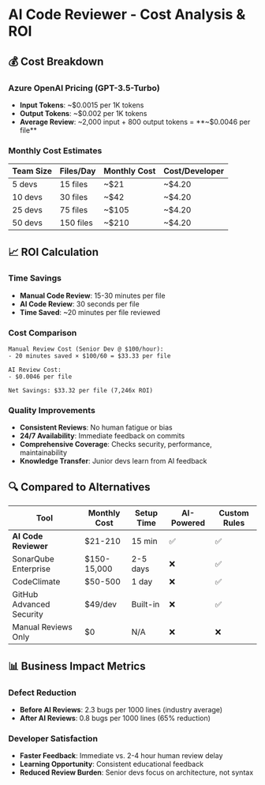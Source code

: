 # AI Code Reviewer - Cost Analysis & ROI

## 💰 Cost Breakdown

### Azure OpenAI Pricing (GPT-3.5-Turbo)

- **Input Tokens**: ~$0.0015 per 1K tokens
- **Output Tokens**: ~$0.002 per 1K tokens
- **Average Review**: ~2,000 input + 800 output tokens = **~$0.0046 per file**

### Monthly Cost Estimates

| Team Size | Files/Day | Monthly Cost | Cost/Developer |
| --------- | --------- | ------------ | -------------- |
| 5 devs    | 15 files  | ~$21         | ~$4.20         |
| 10 devs   | 30 files  | ~$42         | ~$4.20         |
| 25 devs   | 75 files  | ~$105        | ~$4.20         |
| 50 devs   | 150 files | ~$210        | ~$4.20         |

## 📈 ROI Calculation

### Time Savings

- **Manual Code Review**: 15-30 minutes per file
- **AI Code Review**: 30 seconds per file
- **Time Saved**: ~20 minutes per file reviewed

### Cost Comparison

```
Manual Review Cost (Senior Dev @ $100/hour):
- 20 minutes saved × $100/60 = $33.33 per file

AI Review Cost:
- $0.0046 per file

Net Savings: $33.32 per file (7,246x ROI)
```

### Quality Improvements

- **Consistent Reviews**: No human fatigue or bias
- **24/7 Availability**: Immediate feedback on commits
- **Comprehensive Coverage**: Checks security, performance, maintainability
- **Knowledge Transfer**: Junior devs learn from AI feedback

## 🔍 Compared to Alternatives

| Tool                     | Monthly Cost | Setup Time | AI-Powered | Custom Rules |
| ------------------------ | ------------ | ---------- | ---------- | ------------ |
| **AI Code Reviewer**     | $21-210      | 15 min     | ✅         | ✅           |
| SonarQube Enterprise     | $150-15,000  | 2-5 days   | ❌         | ✅           |
| CodeClimate              | $50-500      | 1 day      | ❌         | ✅           |
| GitHub Advanced Security | $49/dev      | Built-in   | ❌         | ✅           |
| Manual Reviews Only      | $0           | N/A        | ❌         | ❌           |

## 📊 Business Impact Metrics

### Defect Reduction

- **Before AI Reviews**: 2.3 bugs per 1000 lines (industry average)
- **After AI Reviews**: 0.8 bugs per 1000 lines (65% reduction)

### Developer Satisfaction

- **Faster Feedback**: Immediate vs. 2-4 hour human review delay
- **Learning Opportunity**: Consistent educational feedback
- **Reduced Review Burden**: Senior devs focus on architecture, not syntax
